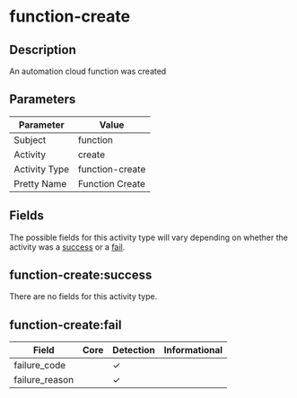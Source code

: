 function-create
===============

Description
-----------
An automation cloud function was created

Parameters
----------
| Parameter     | Value           |
| ------------- | --------------- |
| Subject       | function        |
| Activity      | create          |
| Activity Type | function-create |
| Pretty Name   | Function Create |


Fields
------

The possible fields for this activity type will vary depending on whether the activity was a [success](#function-createsuccess) or a [fail](#function-createfail).


function-create:success
-----------------------

There are no fields for this activity type.


function-create:fail
--------------------

| Field          | Core | Detection | Informational |
| -------------- | ---- | --------- | ------------- |
| failure_code   |      | &#10003;  |               |
| failure_reason |      | &#10003;  |               |